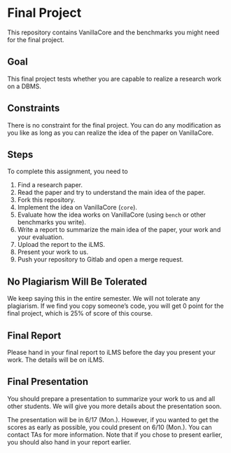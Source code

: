 # Final Project

This repository contains VanillaCore and the benchmarks you might need for the final project.

## Goal

This final project tests whether you are capable to realize a research work on a DBMS.

## Constraints

There is no constraint for the final project. You can do any modification as you like as long as you can realize the idea of the paper on VanillaCore.

## Steps

To complete this assignment, you need to

1. Find a research paper.
2. Read the paper and try to understand the main idea of the paper.
3. Fork this repository.
4. Implement the idea on VanillaCore (`core`).
5. Evaluate how the idea works on VanillaCore (using `bench` or other benchmarks you write).
6. Write a report to summarize the main idea of the paper, your work and your evaluation.
7. Upload the report to the iLMS.
8. Present your work to us.
9. Push your repository to Gitlab and open a merge request.

## No Plagiarism Will Be Tolerated

We keep saying this in the entire semester. We will not tolerate any plagiarism. If we find you copy someone’s code, you will get 0 point for the final project, which is 25% of score of this course.

## Final Report

Please hand in your final report to iLMS before the day you present your work. The details will be on iLMS.

## Final Presentation

You should prepare a presentation to summarize your work to us and all other students. We will give you more details about the presentation soon.

The presentation will be in 6/17 (Mon.). However, if you wanted to get the scores as early as possible, you could present on 6/10 (Mon.). You can contact TAs for more information. Note that if you chose to present earlier, you should also hand in your report earlier.
